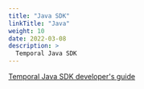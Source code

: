 ```yaml
---
title: "Java SDK"
linkTitle: "Java"
weight: 10
date: 2022-03-08
description: >
  Temporal Java SDK
---
```




[Temporal Java SDK developer's guide](https://docs.temporal.io/dev-guide/java)
